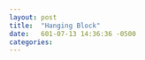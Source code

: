 ```yaml
---
layout: post
title:  "Hanging Block"
date:   601-07-13 14:36:36 -0500
categories: 
---
```




<html>
  <body >
    <script type="text/javascript" src="/assets/hanging_block.js"></script>
    <div id="container"></div>
  </body>
</html>
